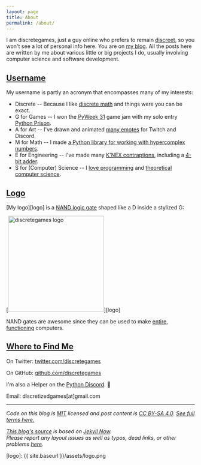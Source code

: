 ```yaml
---
layout: page
title: About
permalink: /about/
---
```


I am discretegames, just a guy online who prefers to remain
[discreet](https://www.merriam-webster.com/words-at-play/discreet-discrete-definitions-examples),
so you won't see a lot of personal info here. You are on [my blog](https://discretegames.github.io/).
All the posts here are written by me about various little or big projects I do,
usually involving computer science and software development.

## [Username](#username)

My username is partly an acronym that encompasses many of my interests:

- Discrete -- Because I like [discrete math](https://en.wikipedia.org/wiki/Discrete_mathematics)
and things were you can be exact.
- G for Games -- I won the [PyWeek 31](https://pyweek.org/31/) game jam with my solo entry
[Python Prison](https://pyweek.org/e/pythonprison/).
- A for Art -- I've drawn and animated [many emotes](https://www.behance.net/discretegames) for Twitch and Discord.
- M for Math -- I made [a Python library for working with hypercomplex numbers](https://pypi.org/project/hypercomplex/).
- E for Engineering -- I've made many
[K'NEX contraptions](https://www.youtube.com/channel/UC-3f_6STTSZk5yoCS3UC1Tw/videos),
including a [4-bit adder](https://youtu.be/1mxZ6jJ6iic).
- S for (Computer) Science -- I [love programming](https://github.com/discretegames?tab=repositories) and
[theoretical computer science](
https://cdn.discordapp.com/attachments/480162150225018891/868254314488016937/Complexity_Classes_v2.png).

## [Logo](#logo)

[My logo][logo] is a
[NAND logic gate](https://en.wikipedia.org/wiki/NAND_gate) shaped like a D inside a stylized G:

 <!-- markdownlint-disable MD033 -->
[<img src="{{ site.baseurl }}/assets/logo.png" alt="discretegames logo" style="width: 256px;"/>][logo]

NAND gates are awesome since they can be used to make [entire](https://nandgame.com/),
[functioning](https://www.nand2tetris.org/) computers.

## [Where to Find Me](#where-to-find-me)

On Twitter: [twitter.com/discretegames](https://twitter.com/discretegames)

On GitHub: [github.com/discretegames](https://github.com/discretegames)

I'm also a Helper on the [Python Discord](https://discord.com/invite/python). 🐍

Email: discretizedgames[at]gmail.com

---

*Code on this blog is [MIT](https://opensource.org/licenses/MIT) licensed and post content is
[CC BY-SA 4.0](https://creativecommons.org/licenses/by-sa/4.0/).
[See full terms here.](https://raw.githubusercontent.com/discretegames/discretegames.github.io/main/LICENSE.txt)*

*[This blog's source](https://github.com/discretegames/discretegames.github.io)
is based on [Jekyll Now](https://github.com/barryclark/jekyll-now).  
Please report any layout issues as well as typos, dead links, or other problems [here](https://github.com/discretegames/discretegames.github.io/issues).*

[logo]: {{ site.baseurl }}/assets/logo.png
